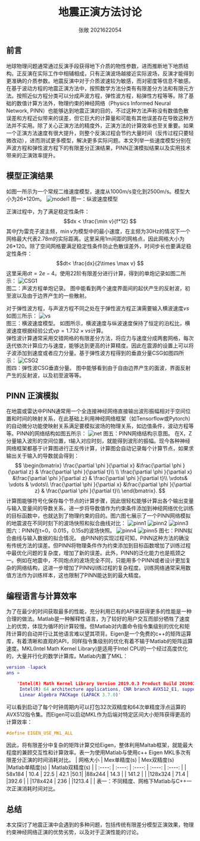 # <center>地震正演方法讨论</center>
<center> 张敞 2021622054</center>

## 前言
地球物理问题通常通过反演手段获得地下介质的物性参数，进而推断地下地质结构。正反演在实际工作中相辅相成，只有正演波场越接近实际波场，反演才能得到更准确的介质参数。地震反演中对于介质波速较为敏感，而对密度等信息不敏感。在基于波动方程的地震正演方法中，按照数学方法分类有有限差分方法和有限元方法。按照近似方程分类可以分成声波方程，弹性波方程，粘弹性方程等等。除了基础的数值计算方法外，物理约束的神经网络（Physics Informed Neural Network, PINN）也能够达到地震正演的目的，不过这种方法声称没有数值色散误差和方程近似带来的误差，但它巨大的计算量和可能有其他误差存在导致这种方法并不实用。除了关心正演方法的精度外，正演方法的计算效率也至关重要。如果一个正演方法速度有很大提升，则整个反演过程会节约大量时间（反传过程只要轻微改动），进而测试更多模型，解决更多实际问题。本文列举一些速度模型分别在声波方程和弹性波方程下的有限差分正演结果，PINN正演模拟结果以及实用技术带来的正演效率提升。
## 模型正演结果
如图一所示为一个常规二维速度模型，速度从1000m/s变化到2500m/s。模型大小为26*120m。
![model1](E:/zhangchang/matlab/zuoye/model1.png)
图一：纵波速度模型

正演过程中，为了满足稳定性条件： 
$$dx <  \frac{\min v}{f*12} $$
其中$f$为雷克子波主频，$\min  v$为模型中的最小速度，在主频为30Hz的情况下一个网格最大代表2.78m的实际距离。这里采用1m间距的网格点，因此网格大小为26*120。除了空间网格要满足稳定性条件防止色散误差外，时间步长也要满足稳定性条件：$$dt< \frac{dx}{2\times \max v} $$
这里采用$dt=2e-4$。使用22阶有限差分进行计算，得到的单炮记录如图二所示：
![CSG1](E:/zhangchang/matlab/zuoye/CSG1.png)  
图二：声波方程单炮记录。
图中能看到两个速度界面间的起伏产生的反射波，初至波以及由于边界产生的一些散射。 

对于弹性波方程，与声波方程不同之处在于弹性波方程正演需要输入横波速度$vs$如图三所示：
![vs](E:/zhangchang/matlab/zuoye/vs.png)  
图三：横波速度模型。
如图所示，横波速度与纵波速度保持了恒定的泊松比，横波速度根据经验公式$vp=1.732 \times vs$计算。  
弹性波计算通常采用交错网格的有限差分方法，将应力与速度分成两套网格，每次迭代依次计算应力与速度，能够达到更高的计算精度。因此在震源的设置上可以将子波添加到速度或者应力分量。基于弹性波方程得到的垂直分量CSG如图四所示：
![CSG2](E:/zhangchang/matlab/zuoye/CSG2.png)  
图四：弹性波CSG垂直分量。
图中能够看到由于自由边界产生的面波，界面反射产生的反射波，以及初至波等等。

## PINN 正演模拟
在地震或雷达中PINN通常用一个全连接神经网络直接输出波形振幅相对于空间位置和时间的映射关系，在此基础上利用神经网络框架（如Tensorflow或Pytorch）的自动微分功能使映射关系满足要模拟波场的物理关系，如边值条件，波动方程等等。PINN的网络结构如图五所示：
![net](E:/zhangchang/matlab/zuoye/net.png)
图五：PINN网络结构示意图。
在X，Z分量输入波形的空间位置，t输入对应时刻，就能得到波形的振幅。现今各种神经网络框架都基于计算图进行正反传计算，计算图会自动记录每个计算节点，如果求输出关于输入的导数就会得到：
$$
\begin{bmatrix}
  \frac{\partial \phi }{\partial x} &\frac{\partial \phi }{\partial z}  & \frac{\partial \phi }{\partial t}\\ \\
  \frac{\partial \phi }{\partial x} &\frac{\partial \phi }{\partial z}  & \frac{\partial \phi }{\partial t}\\ \vdots& \vdots & \vdots\\
 \frac{\partial \phi }{\partial x} &\frac{\partial \phi }{\partial z}  & \frac{\partial \phi }{\partial t}\\
\end{bmatrix}.
$$
计算图能够符号化保存每个节点的计算步骤，因此很轻松能够计算出各个输出变量与输入变量间的导数关系，进一步将导数值作为约束条件添加到神经网络优化训练的目标函数中，也就达到了物理约束的目的。图六图七展示了一个PINN网络模拟的地震波在不同时刻下的波场快照和拟合曲线对比：
![pinn1](E:/zhangchang/matlab/zuoye/PINN1.png)
![pinn2](E:/zhangchang/matlab/zuoye/PINN2.png)
![pinn3](E:/zhangchang/matlab/zuoye/PINN3.png)
图六：PINN在t=0，0.015，0.15s的波场快照。
![pinn4](E:/zhangchang/matlab/zuoye/PINN4.png)
![pinn5](E:/zhangchang/matlab/zuoye/PINN5.png)
图七：PINN拟合曲线与输入数据的拟合情况。
由PINN的实现过程可知，PINN这种方法的确没有传统方法的误差。但PINN将物理条件作为约束添加到目标函数增加了训练过程中最优化问题的复杂度，增加了新的误差。此外，PINN的泛化能力也是瓶颈之一。例如在地震中，不同炮点的波场完全不同，只能用多个PINN或者设计更加复杂的网络结构，这进一步增加了PINN训练过程的复杂程度。训练网络通常采用数值方法作为训练样本，这也限制了PINN能达到的最大精度。

## 编程语言与计算效率
为了在最少的时间获取最多的性能，充分利用已有的API来获得更多的性能是一种合理的做法。Matlab是一种解释性语言，为了较好的用户交互而部分牺牲了速度上的优势，体现为循环的计算较慢。但Matlab对内置命令指令集级别的优化和矩阵计算的自动并行让其他语言难以望其项背。Eigen是一个免费的c++的矩阵运算库，有着清晰和直观的API，同样指令集级别的优化有着不输于Matlab的矩阵运算速度。MKL(Intel Math Kernel Library)是适用于Intel CPU的一个经过高度优化的，大量并行化的数学计算库。Matlab内置了MKL：
```matlab
version -lapack
ans =

    'Intel(R) Math Kernel Library Version 2019.0.3 Product Build 20190125 for
     Intel(R) 64 architecture applications, CNR branch AVX512_E1, supporting 
     Linear Algebra PACKage (LAPACK 3.7.0)'
```
可以看到启动了每个时钟周期内可以打包32次双精度和64次单精度浮点运算的AVX512指令集。而Eigen可以启动MKL作为后端对特定区间大小矩阵获得更高的计算效率：
```c++
#define EIGEN_USE_MKL_ALL
```
因此，将有限差分中复杂的矩阵计算交给Eigen，整体利用Maltab框架，就能最大程度的兼顾交互性和计算效率。表一为使用Matlab与使用c++ Eigen MKL多次有限差分正演的时间消耗对比。
| 网格大小     | Mex单精度(s) | Mex双精度(s) |Matlab单精度(s) | Matlab双精度(s) |
|  :----: |    :----:   |    :----:     |    :----:   |    :----:     |
| 58x184    | 10.4       | 22.5     | 42.1  |50.1|
|88x244     | 14.3       |          | 141.2 |    |
|128x324    | 71.4       |          |392.6  |    |
|178x424    | 236        |          |1213.4 |    |
表一：不同精度、网格下Matlab与C++一次正演消耗时间对比。

## 总结
本文探讨了地震正演中会遇到的多种问题，包括传统有限差分模型正演效果，物理约束神经网络正演的优势劣势，以及对于正演性能的讨论。



